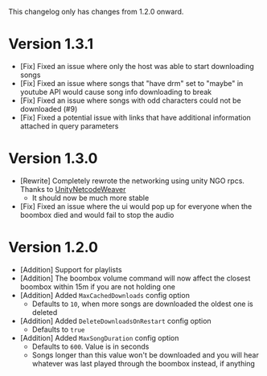 This changelog only has changes from 1.2.0 onward.

# Version 1.3.1
- [Fix] Fixed an issue where only the host was able to start downloading songs
- [Fix] Fixed an issue where songs that "have drm" set to "maybe" in youtube API would cause song info downloading to break
- [Fix] Fixed an issue where songs with odd characters could not be downloaded (#9)
- [Fix] Fixed a potential issue with links that have additional information attached in query parameters

# Version 1.3.0
- [Rewrite] Completely rewrote the networking using unity NGO rpcs. Thanks to [UnityNetcodeWeaver](https://github.com/EvaisaDev/UnityNetcodeWeaver)
  - It should now be much more stable
- [Fix] Fixed an issue where the ui would pop up for everyone when the boombox died and would fail to stop the audio

# Version 1.2.0
- [Addition] Support for playlists
- [Addition] The boombox volume command will now affect the closest boombox within 15m if you are not holding one
- [Addition] Added `MaxCachedDownloads` config option
  - Defaults to `10`, when more songs are downloaded the oldest one is deleted
- [Addition] Added `DeleteDownloadsOnRestart` config option
  - Defaults to `true`
- [Addition] Added `MaxSongDuration` config option
  - Defaults to `600`. Value is in seconds
  - Songs longer than this value won't be downloaded and you will hear whatever was last played through the boombox instead, if anything